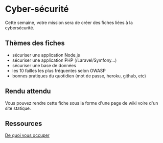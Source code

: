 # Cyber-sécurité
Cette semaine, votre mission sera de créer des fiches liées à la cybersécurité. 

## Thèmes des fiches
* sécuriser une application Node.js
* sécuriser une application PHP (/Laravel/Symfony...)
* sécuriser une base de données
* les 10 failles les plus fréquentes selon OWASP
* bonnes pratiques du quotidien (mot de passe, heroku, github, etc)

## Rendu attendu
Vous pouvez rendre cette fiche sous la forme d'une page de wiki voire d'un site statique. 

## Ressources
[De quoi vous occuper](https://github.com/ldevernay/cybersecurite/wiki/Ressources)
